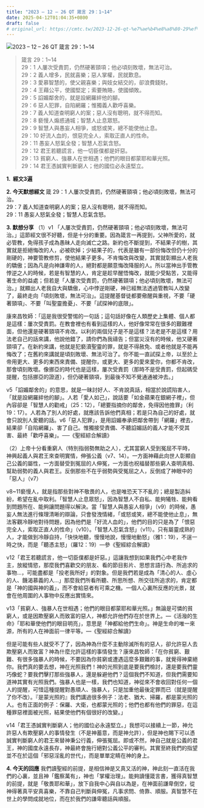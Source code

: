 ```yaml
---
title: "2023 – 12 – 26 QT 箴言 29：1~14"
date: 2025-04-12T01:04:35+0800
draft: false
# original_url: https://cmtc.tw/2023-12-26-qt-%e7%ae%b4%e8%a8%80-29%ef%bc%9a114
---
```


![2023 – 12 – 26 QT 箴言 29：1\~14](/images/qt.jpg  "2023 – 12 – 26 QT 箴言 29：1\~14")

> 箴言 29：1\~14  
> 29：1 人屢次受責罰，仍然硬著頸項；他必頃刻敗壞，無法可治。  
> 29：2 義人增多，民就喜樂；惡人掌權，民就歎息。  
> 29：3 愛慕智慧的，使父親喜樂；與妓女結交的，卻浪費錢財。  
> 29：4 王藉公平，使國堅定；索要賄賂，使國傾敗。  
> 29：5 諂媚鄰舍的，就是設網羅絆他的腳。  
> 29：6 惡人犯罪，自陷網羅；惟獨義人歡呼喜樂。  
> 29：7 義人知道查明窮人的案；惡人沒有聰明，就不得而知。  
> 29：8 褻慢人煽惑通城；智慧人止息眾怒。  
> 29：9 智慧人與愚妄人相爭，或怒或笑，總不能使他止息。  
> 29：10 好流人血的，恨惡完全人，索取正直人的性命。  
> 29：11 愚妄人怒氣全發；智慧人忍氣含怒。  
> 29：12 君王若聽謊言，他一切臣僕都是奸惡。  
> 29：13 貧窮人、強暴人在世相遇；他們的眼目都蒙耶和華光照。  
> 29：14 君王憑誠實判斷窮人；他的國位必永遠堅立。

**1.  經文3遍**

**2. 今天默想經文**
箴 29：1 人屢次受責罰，仍然硬著頸項；他必頃刻敗壞，無法可治。  
29：7 義人知道查明窮人的案；惡人沒有聰明，就不得而知。  
29：11 愚妄人怒氣全發；智慧人忍氣含怒。

**3. 默想分享**
（1）v1 「人屢次受責罰，仍然硬著頸項；他必頃刻敗壞，無法可治。」這節經文很不好聽，但是十分的重要。因為箴言一再提到，父神所愛的，就必管教，免得孩子成為愚昧人走向滅亡之路。新約也不斷提到，不結果子的樹，其實就是拒絕悔改的人，必被砍掉；少結果子的，代表是雖有一部份悔改但仍十分的剛硬的，神要管教修剪，使他結果子更多。不肯悔改與改變，其實就彰顯出人老我的驕傲；因為凡是向神謙卑的人，絕對都是願意悔改降服的人。所以當神出手管教悖逆之人的時候，若是有智慧的人，肯定是趁早醒悟悔改，就能少受點苦，又能得著生命的益處；但若是「人屢次受責罰，仍然硬著頸項；他必頃刻敗壞，無法可治。」就顯出人老我自大與驕傲，心中悖逆剛硬，神已經無法透過管教叫人改變了，最終走向「頃刻敗壞，無法可治」。這提醒基督徒都要儆醒與重視，不要「硬著頸項」、不要「叫聖靈擔憂」、不要「試探神的底限」。

康來昌牧師：「這是我很受警惕的一句話；這句話好像在人類歷史上集體、個人都是這樣：屢次受責罰。在教會裡也有看到這樣的人，他好像常常在很多的艱難裡面，但他還是硬著頸項不肯改。以利的兩個兒子是不是這樣？法老是不是這樣？用法老自己的話來講，他說他錯了，請你們為我禱告；但當災沒有的時候，他又硬著頸項了。在新約來講，他就是犯褻瀆聖靈的罪，就是不得赦免、或者他就是不能再悔改了；在舊約來講就是頃刻敗壞、無法可治了。你不能一直試探上帝，以至於上帝用更大、更多的東西來責備、提醒你，或更大、更多的愛來愛你，你都不肯改，那會頃刻敗壞。像挪亞的時代也是這樣，屢次受責罰（那時不是受責罰，但起碼受提醒，包括挪亞的證道），但仍硬著頸項，到最後不知不覺通通被沖去。」

v5「諂媚鄰舍的」的意思，就是一昧討好人、不肯說真話，相當於說謊陷害人，「就是設網羅絆他的腳」。人若「愛人如己」，說話要「如金蘋果在銀網子裡」，但內容卻是「智慧人的勸戒」（25：12），「總要指摘你的鄰舍，免得因他擔罪」（利19：17）。人若為了別人的好處，就應該告訴他們真相；若是只為自己的好處，就會只說別人愛聽的話。v6「惡人犯罪」，是用諂媚奉承把鄰舍帶到「網羅」裡去，結果卻「自陷網羅」、害了自己。惟獨接受責備、不聽諂媚話的義人才能不受其害、最終「歡呼喜樂」。──《聖經綜合解讀》

（2）上帝十分看重窮人（特別指弱勢無助之人），尤其當窮人受到冤屈不平時，神興起義人與君王來查明實情，伸張公義（v7、14）。一方面神藉此向世人彰顯自己公義的屬性，一方面替受到冤屈的人伸冤，一方面也祝福替那些窮人查明真相、幫助弱勢的義人與君王。反倒那些不在乎弱勢與受冤屈之人，反倒成了神眼中的「惡人」（v7）

v8\~11褻慢人，就是指那些對神不敬畏的人，也是唯恐天下不亂的；總是製造糾紛，希望在亂中取利。「智慧人止息眾怒」，因為智慧人不自私、能夠犧牲、能夠看到問題所在、能夠讓問題得以解決。當「智慧人與愚妄人相爭」（v9）的時候，愚妄人無法進行條理清晰的辯論，只會發洩情緒，「或怒或笑，總不能使他止息」，無法客觀冷靜地對待問題，因為他們是「好流人血的」，他們的目的只是為了「恨惡完全人，索取正直人的性命」（v10）。「智慧人忍氣含怒」（v11）。只有屬靈成熟的人，才能做到冷靜自持，「快快地聽，慢慢地說，慢慢地動怒」（雅1：19），不逞一時之快，而是「聽憑主怒」（羅12：19）—參《聖經綜合解讀》

v12「君王若聽謊言，他一切臣僕都是奸惡。」這讓我想到如果我們心中老我作主，放縱情慾，那麼我們喜歡交的朋友、看的節目影片、思想言語行為、所追求的事物…，可能盡都是「投老我所好」的對象。但是我們若是成為「清心的人、虛心的人、饑渴慕義的人…」那麼我們所看所聽、所思所想、所交往所追求的，肯定都是「神的國與神的義」，而不會給惡者有可乘之機。一個人心裏所反應的光景，就會在他周圍的人事物中反應出實情來。

v13「貧窮人、強暴人在世相遇；他們的眼目都蒙耶和華光照。」無論是可憐的貧窮人，或是因欺壓窮人而致富的惡人，神都允許他們存在於世界上。—《活潑的生命》「耶和華使他們的眼目明亮」，意思是「神都給他們生命」。神是生命的唯一來源，所有的人在神面前一律平等。—《聖經綜合解讀》

但是可能有些人就受不了了，因為神為什麼不主動除滅所有的惡人，卻允許惡人去欺壓窮人而致富？神為什麼允許這樣的事情發生？康來昌牧師：「在你貧窮、艱難、有很多強暴人的時候，不要因為你貧窮或遭遇這麼多艱難的事，就覺得神棄絕你。我們真的要去想，神在光照我們！神的光照到底是要我們檢討，還是要我們靈巧像蛇？要我們擊打那些強暴人，還是躲避他們？這個我們不知道，但我們需要知道神其實有光照我們。強暴人也是一樣，我們也知道，神從來不會收回對任何一個人的提醒，可惜這種提醒對愚頑人、強暴人，只是加重他最後定罪而已（就是提醒了你不改）。『是蒙光照的』我們講過很多例子：法老、猶大、掃羅，都是蒙光照的人。也有正面的例子：保羅、大衛，也都蒙光照的；他們也都有他們的罪惡，在這種罪惡裡面被光照，結果使他們有個很好的改變。」

v14「君王憑誠實判斷窮人；他的國位必永遠堅立。」我想可以接續上一節，神允許惡人有欺壓窮人的事情發生（不是神蓄意，而是神允許），但是神也賜下可以憑誠實判斷窮人的君王來替神秉公行義，伸張冤屈。即或不然，神自己就是公義的君王，神的國度永遠長存，神最終會施行絕對公義公平的審判。其實至終我們的指望並不在於這個「邪惡淫亂的世代」，而是單單定睛在神的身上。

**4. 今天的回應**
我們讀聖經的前提，是相信神是又真又活的神，神此刻一直活在我們的心裏，並且神「鑑察萬有」，神也「掌權治理」。能夠讀懂箴言書，獲得真智慧的前提，就是「敬畏耶和華」，放下自我中心與自以為是，在神面前謙卑倒空，從神得著真平安真喜樂，不靠自己判斷與伸冤，凡事求問、倚靠、順服。真智慧不在世上的學問成就地位，而在於我們的謙卑聽話與順服。
